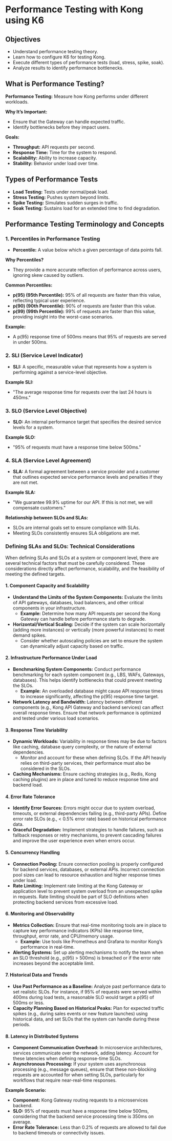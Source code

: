 # Performance Testing with Kong using K6

## Objectives

- Understand performance testing theory.
- Learn how to configure K6 for testing Kong.
- Execute different types of performance tests (load, stress, spike, soak).
- Analyze results to identify performance bottlenecks.

## What is Performance Testing?

**Performance Testing:** Measure how Kong performs under different workloads.

**Why It’s Important:**

- Ensure that the Gateway can handle expected traffic.
- Identify bottlenecks before they impact users.

**Goals:**

- **Throughput:** API requests per second.
- **Response Time:** Time for the system to respond.
- **Scalability:** Ability to increase capacity.
- **Stability:** Behavior under load over time.

## Types of Performance Tests

- **Load Testing:** Tests under normal/peak load.
- **Stress Testing:** Pushes system beyond limits.
- **Spike Testing:** Simulates sudden surges in traffic.
- **Soak Testing:** Sustains load for an extended time to find degradation.

## Performance Testing Terminology and Concepts

### 1. Percentiles in Performance Testing

- **Percentile:** A value below which a given percentage of data points fall.

**Why Percentiles?**

- They provide a more accurate reflection of performance across users, ignoring skew caused by outliers.

**Common Percentiles:**

- **p(95) (95th Percentile):** 95% of all requests are faster than this value, reflecting typical user experience.
- **p(90) (90th Percentile):** 90% of requests are faster than this value.
- **p(99) (99th Percentile):** 99% of requests are faster than this value, providing insight into the worst-case scenarios.

**Example:**

- A p(95) response time of 500ms means that 95% of requests are served in under 500ms.

### 2. SLI (Service Level Indicator)

- **SLI:** A specific, measurable value that represents how a system is performing against a service-level objective.

**Example SLI:**

- "The average response time for requests over the last 24 hours is 450ms."

### 3. SLO (Service Level Objective)

- **SLO:** An internal performance target that specifies the desired service levels for a system.

**Example SLO:**

- "95% of requests must have a response time below 500ms."

### 4. SLA (Service Level Agreement)

- **SLA:** A formal agreement between a service provider and a customer that outlines expected service performance levels and penalties if they are not met.

**Example SLA:**

- "We guarantee 99.9% uptime for our API. If this is not met, we will compensate customers."

**Relationship between SLOs and SLAs:**

- SLOs are internal goals set to ensure compliance with SLAs.
- Meeting SLOs consistently ensures SLA obligations are met.

### Defining SLAs and SLOs: Technical Considerations

When defining SLAs and SLOs at a system or component level, there are several technical factors that must be carefully considered. These considerations directly affect performance, scalability, and the feasibility of meeting the defined targets.

#### 1. Component Capacity and Scalability

- **Understand the Limits of the System Components:** Evaluate the limits of API gateways, databases, load balancers, and other critical components in your infrastructure.
    - **Example:** Determine how many API requests per second the Kong Gateway can handle before performance starts to degrade.
- **Horizontal/Vertical Scaling:** Decide if the system can scale horizontally (adding more instances) or vertically (more powerful instances) to meet demand spikes.
    - Consider whether autoscaling policies are set to ensure the system can dynamically adjust capacity based on traffic.

#### 2. Infrastructure Performance Under Load

- **Benchmarking System Components:** Conduct performance benchmarking for each system component (e.g., LBS, WAFs, Gateways, databases). This helps identify bottlenecks that could prevent meeting the SLOs.
    - **Example:** An overloaded database might cause API response times to increase significantly, affecting the p(95) response time target.
- **Network Latency and Bandwidth:** Latency between different components (e.g., Kong API Gateway and backend services) can affect overall response times. Ensure that network performance is optimized and tested under various load scenarios.

#### 3. Response Time Variability

- **Dynamic Workloads:** Variability in response times may be due to factors like caching, database query complexity, or the nature of external dependencies.
    - Monitor and account for these when defining SLOs. If the API heavily relies on third-party services, their performance must also be considered in the SLOs.
- **Caching Mechanisms:** Ensure caching strategies (e.g., Redis, Kong caching plugins) are in place and tuned to reduce response time and backend load.

#### 4. Error Rate Tolerance

- **Identify Error Sources:** Errors might occur due to system overload, timeouts, or external dependencies failing (e.g., third-party APIs). Define error rate SLOs (e.g., < 0.5% error rate) based on historical performance data.
- **Graceful Degradation:** Implement strategies to handle failures, such as fallback responses or retry mechanisms, to prevent cascading failures and improve the user experience even when errors occur.

#### 5. Concurrency Handling

- **Connection Pooling:** Ensure connection pooling is properly configured for backend services, databases, or external APIs. Incorrect connection pool sizes can lead to resource exhaustion and higher response times under load.
- **Rate Limiting:** Implement rate limiting at the Kong Gateway or application level to prevent system overload from an unexpected spike in requests. Rate limiting should be part of SLO definitions when protecting backend services from excessive load.

#### 6. Monitoring and Observability

- **Metrics Collection:** Ensure that real-time monitoring tools are in place to capture key performance indicators (KPIs) like response time, throughput, error rate, and CPU/memory usage.
    - **Example:** Use tools like Prometheus and Grafana to monitor Kong’s performance in real-time.
- **Alerting Systems:** Set up alerting mechanisms to notify the team when an SLO threshold (e.g., p(95) > 500ms) is breached or if the error rate increases beyond the acceptable limit.

#### 7. Historical Data and Trends

- **Use Past Performance as a Baseline:** Analyze past performance data to set realistic SLOs. For instance, if 95% of requests were served within 400ms during load tests, a reasonable SLO would target a p(95) of 500ms or less.
- **Capacity Planning Based on Historical Peaks:** Plan for expected traffic spikes (e.g., during sales events or new feature launches) using historical data, and set SLOs that the system can handle during these periods.

#### 8. Latency in Distributed Systems

- **Component Communication Overhead:** In microservice architectures, services communicate over the network, adding latency. Account for these latencies when defining response-time SLOs.
- **Asynchronous Processing:** If your system uses asynchronous processing (e.g., message queues), ensure that these non-blocking requests are accounted for when setting SLOs, particularly for workflows that require near-real-time responses.

**Example Scenario:**

- **Component:** Kong Gateway routing requests to a microservices backend.
- **SLO:** 95% of requests must have a response time below 500ms, considering that the backend service processing time is 350ms on average.
- **Error Rate Tolerance:** Less than 0.2% of requests are allowed to fail due to backend timeouts or connectivity issues.



